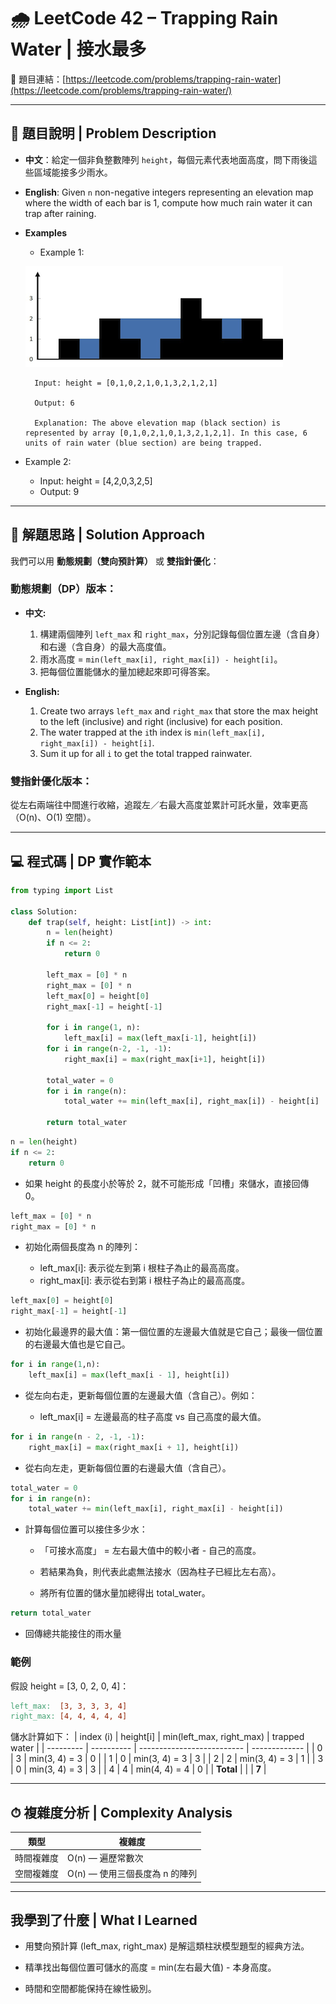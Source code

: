 # 🌧 LeetCode 42 – Trapping Rain Water | 接水最多
🔗 題目連結：[https://leetcode.com/problems/trapping-rain-water](https://leetcode.com/problems/trapping-rain-water/)

---

## 📄 題目說明 | Problem Description

- **中文**：給定一個非負整數陣列 `height`，每個元素代表地面高度，問下雨後這些區域能接多少雨水。

- **English**: Given `n` non-negative integers representing an elevation map where the width of each bar is 1, compute how much rain water it can trap after raining.

- **Examples**
    - Example 1:

    ![](../images/42_rainwatertrap.png)

        Input: height = [0,1,0,2,1,0,1,3,2,1,2,1]

        Output: 6

        Explanation: The above elevation map (black section) is represented by array [0,1,0,2,1,0,1,3,2,1,2,1]. In this case, 6 units of rain water (blue section) are being trapped.

- Example 2:

    - Input: height = [4,2,0,3,2,5]
    - Output: 9

---

## 🧠 解題思路 | Solution Approach

我們可以用 **動態規劃（雙向預計算）** 或 **雙指針優化**：

### 動態規劃（DP）版本：
- **中文:** 
    1. 構建兩個陣列 `left_max` 和 `right_max`，分別記錄每個位置左邊（含自身）和右邊（含自身）的最大高度值。  
    2. 雨水高度 = `min(left_max[i], right_max[i]) - height[i]`。  
    3. 把每個位置能儲水的量加總起來即可得答案。

- **English:**  
    1. Create two arrays `left_max` and `right_max` that store the max height to the left (inclusive) and right (inclusive) for each position.  
    2. The water trapped at the `i`th index is `min(left_max[i], right_max[i]) - height[i]`.  
    3. Sum it up for all `i` to get the total trapped rainwater.

### 雙指針優化版本：

從左右兩端往中間進行收縮，追蹤左／右最大高度並累計可託水量，效率更高（O(n)、O(1) 空間）。

---

## 💻 程式碼 | DP 實作範本

```python
from typing import List

class Solution:
    def trap(self, height: List[int]) -> int:
        n = len(height)
        if n <= 2:
            return 0

        left_max = [0] * n
        right_max = [0] * n
        left_max[0] = height[0]
        right_max[-1] = height[-1]

        for i in range(1, n):
            left_max[i] = max(left_max[i-1], height[i])
        for i in range(n-2, -1, -1):
            right_max[i] = max(right_max[i+1], height[i])

        total_water = 0
        for i in range(n):
            total_water += min(left_max[i], right_max[i]) - height[i]

        return total_water
```
```python
n = len(height)
if n <= 2:
    return 0
```
- 如果 height 的長度小於等於 2，就不可能形成「凹槽」來儲水，直接回傳 0。
```python
left_max = [0] * n
right_max = [0] * n
```
- 初始化兩個長度為 n 的陣列：

    - left_max[i]: 表示從左到第 i 根柱子為止的最高高度。
    - right_max[i]: 表示從右到第 i 根柱子為止的最高高度。
```python
left_max[0] = height[0]
right_max[-1] = height[-1]
```
- 初始化最邊界的最大值：第一個位置的左邊最大值就是它自己；最後一個位置的右邊最大值也是它自己。
```python
for i in range(1,n):
    left_max[i] = max(left_max[i - 1], height[i])
```
- 從左向右走，更新每個位置的左邊最大值（含自己）。例如：

    - left_max[i] = 左邊最高的柱子高度 vs 自己高度的最大值。
```python
for i in range(n - 2, -1, -1):
    right_max[i] = max(right_max[i + 1], height[i])
```
- 從右向左走，更新每個位置的右邊最大值（含自己）。
```python
total_water = 0
for i in range(n):
    total_water += min(left_max[i], right_max[i] - height[i])
```
- 計算每個位置可以接住多少水：

    - 「可接水高度」 = 左右最大值中的較小者 - 自己的高度。

    - 若結果為負，則代表此處無法接水（因為柱子已經比左右高）。

    - 將所有位置的儲水量加總得出 total_water。
```python
return total_water
```
- 回傳總共能接住的雨水量

### 範例
假設 height = [3, 0, 2, 0, 4]：
```makefile
left_max:  [3, 3, 3, 3, 4]
right_max: [4, 4, 4, 4, 4]
```
儲水計算如下：
| index (i) | height\[i] | min(left\_max, right\_max) | trapped water |
| --------- | ---------- | -------------------------- | ------------- |
| 0         | 3          | min(3, 4) = 3              | 0             |
| 1         | 0          | min(3, 4) = 3              | 3             |
| 2         | 2          | min(3, 4) = 3              | 1             |
| 3         | 0          | min(3, 4) = 3              | 3             |
| 4         | 4          | min(4, 4) = 4              | 0             |
| **Total** |            |                            | **7**         |

---

## ⏱ 複雜度分析 | Complexity Analysis
| 類型    | 複雜度                  |
| ----- | -------------------- |
| 時間複雜度 | O(n) — 遍歷常數次         |
| 空間複雜度 | O(n) — 使用三個長度為 n 的陣列 |

---

## 我學到了什麼 | What I Learned

- 用雙向預計算 (left_max, right_max) 是解這類柱狀模型題型的經典方法。

- 精準找出每個位置可儲水的高度 = min(左右最大值) - 本身高度。

- 時間和空間都能保持在線性級別。